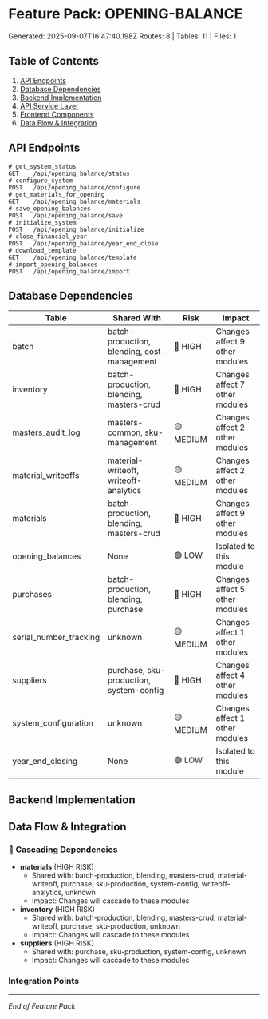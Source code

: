 # Feature Pack: OPENING-BALANCE
Generated: 2025-09-07T16:47:40.198Z
Routes: 8 | Tables: 11 | Files: 1

## Table of Contents
1. [API Endpoints](#api-endpoints)
2. [Database Dependencies](#database-dependencies)
3. [Backend Implementation](#backend-implementation)
4. [API Service Layer](#api-service-layer)
5. [Frontend Components](#frontend-components)
6. [Data Flow & Integration](#data-flow--integration)

## API Endpoints
```
# get_system_status
GET    /api/opening_balance/status
# configure_system
POST   /api/opening_balance/configure
# get_materials_for_opening
GET    /api/opening_balance/materials
# save_opening_balances
POST   /api/opening_balance/save
# initialize_system
POST   /api/opening_balance/initialize
# close_financial_year
POST   /api/opening_balance/year_end_close
# download_template
GET    /api/opening_balance/template
# import_opening_balances
POST   /api/opening_balance/import
```

## Database Dependencies
| Table | Shared With | Risk | Impact |
|-------|-------------|------|--------|
| batch | batch-production, blending, cost-management | 🔴 HIGH | Changes affect 9 other modules |
| inventory | batch-production, blending, masters-crud | 🔴 HIGH | Changes affect 7 other modules |
| masters_audit_log | masters-common, sku-management | 🟡 MEDIUM | Changes affect 2 other modules |
| material_writeoffs | material-writeoff, writeoff-analytics | 🟡 MEDIUM | Changes affect 2 other modules |
| materials | batch-production, blending, masters-crud | 🔴 HIGH | Changes affect 9 other modules |
| opening_balances | None | 🟢 LOW | Isolated to this module |
| purchases | batch-production, blending, purchase | 🔴 HIGH | Changes affect 5 other modules |
| serial_number_tracking | unknown | 🟡 MEDIUM | Changes affect 1 other modules |
| suppliers | purchase, sku-production, system-config | 🔴 HIGH | Changes affect 4 other modules |
| system_configuration | unknown | 🟡 MEDIUM | Changes affect 1 other modules |
| year_end_closing | None | 🟢 LOW | Isolated to this module |

## Backend Implementation

## Data Flow & Integration
### 🔗 Cascading Dependencies
- **materials** (HIGH RISK)
  - Shared with: batch-production, blending, masters-crud, material-writeoff, purchase, sku-production, system-config, writeoff-analytics, unknown
  - Impact: Changes will cascade to these modules
- **inventory** (HIGH RISK)
  - Shared with: batch-production, blending, masters-crud, material-writeoff, purchase, sku-production, unknown
  - Impact: Changes will cascade to these modules
- **suppliers** (HIGH RISK)
  - Shared with: purchase, sku-production, system-config, unknown
  - Impact: Changes will cascade to these modules

### Integration Points

---
*End of Feature Pack*